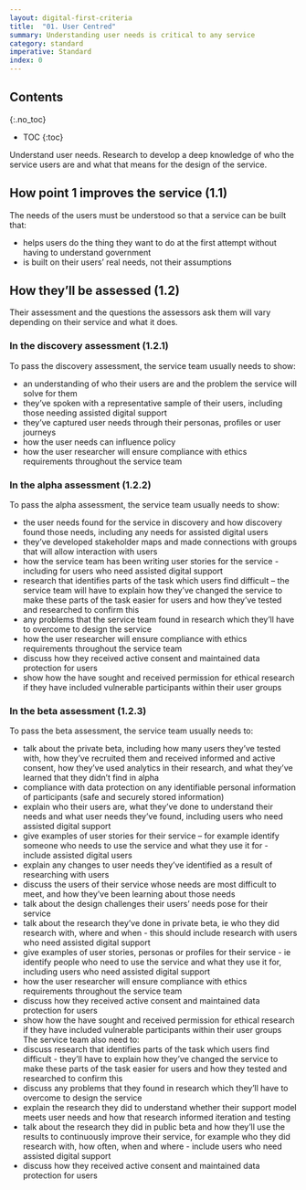 ```yaml
---
layout: digital-first-criteria
title:  "01. User Centred"
summary: Understanding user needs is critical to any service
category: standard
imperative: Standard
index: 0
---
```


## Contents
{:.no_toc}
* TOC
{:toc}
<!--TOC max3-->

Understand user needs. Research to develop a deep knowledge of who the service users are and what that means for the design of the service.

## How point 1 improves the service (1.1)

The needs of the users must be understood so that a service can be built that:

* helps users do the thing they want to do at the first attempt without having to understand government
* is built on their users’ real needs, not their assumptions

## How they’ll be assessed (1.2)

Their assessment and the questions the assessors ask them will vary depending on their service and what it does.

### In the discovery assessment (1.2.1)

To pass the discovery assessment, the service team usually needs to show:

* an understanding of who their users are and the problem the service will solve for them
* they’ve spoken with a representative sample of their users, including those needing assisted digital support
* they’ve captured user needs through their personas, profiles or user journeys
* how the user needs can influence policy
* how the user researcher will ensure compliance with ethics requirements throughout the service team

### In the alpha assessment (1.2.2)

To pass the alpha assessment, the service team usually needs to show:
* the user needs found for the service in discovery and how discovery found those needs, including any needs for assisted digital users
* they’ve developed stakeholder maps and made connections with groups that will allow interaction with users
* how the service team has been writing user stories for the service - including for users who need assisted digital support
* research that identifies parts of the task which users find difficult – the service team will have to explain how they’ve changed the service to make these parts of the task easier for users and how they’ve tested and researched to confirm this
* any problems that the service team found in research which they’ll have to overcome to design the service
* how the user researcher will ensure compliance with ethics requirements throughout the service team
* discuss how they received active consent and maintained data protection for users
* show how the have sought and received permission for ethical research if they have included vulnerable participants within their user groups

### In the beta assessment (1.2.3)

To pass the beta assessment, the service team usually needs to:
* talk about the private beta, including how many users they’ve tested with, how they’ve recruited them and received informed and active consent, how they’ve used analytics in their research, and what they’ve learned that they didn’t find in alpha
* compliance with data protection on any identifiable personal information of participants (safe and securely stored information)
* explain who their users are, what they’ve done to understand their needs and what user needs they’ve found, including users who need assisted digital support
* give examples of user stories for their service – for example identify someone who needs to use the service and what they use it for - include assisted digital users
* explain any changes to user needs they’ve identified as a result of researching with users
* discuss the users of their service whose needs are most difficult to meet, and how they’ve been learning about those needs
* talk about the design challenges their users’ needs pose for their service
* talk about the research they’ve done in private beta, ie who they did research with, where and when - this should include research with users who need assisted digital support
* give examples of user stories, personas or profiles for their service - ie identify people who need to use the service and what they use it for, including users who need assisted digital support
* how the user researcher will ensure compliance with ethics requirements throughout the service team
* discuss how they received active consent and maintained data protection for users
* show how the have sought and received permission for ethical research if they have included vulnerable participants within their user groups
The service team also need to:
* discuss research that identifies parts of the task which users find difficult - they’ll have to explain how they’ve changed the service to make these parts of the task easier for users and how they tested and researched to confirm this
* discuss any problems that they found in research which they’ll have to overcome to design the service
* explain the research they did to understand whether their support model meets user needs and how that research informed iteration and testing
* talk about the research they did in public beta and how they’ll use the results to continuously improve their service, for example who they did research with, how often, when and where - include users who need assisted digital support
* discuss how they received active consent and maintained data protection for users
